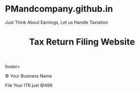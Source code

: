 # PMandcompany.github.in
Just Think About Earnings, Let us Handle Taxtation
<!DOCTYPE html>
<html lang="en">
<head>
  <meta charset="UTF-8">
  <meta="viewport" content="width=device-width, initial-scale=1.0">
  <link rel="stylesheet" href="css/style.css">
</head>
<body>
  <header>
    <h1>Tax Return Filing Website</h1>
  </header>
  <main>
    <!-- Add your website content here -->
  </main>
 footer>
    <p>&copy; Your Business Name</p>
  File Your ITR just @499
